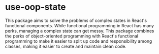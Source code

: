 # use-oop-state
This package aims to solve the problems of complex states in React's functional components. While functional programming in React has many perks, managing a complex state can get messy. This package combines the perks of object-oriented programming with React's functional programming to make it easier to split up code and responsibility among classes, making it easier to create and maintain clean code.
